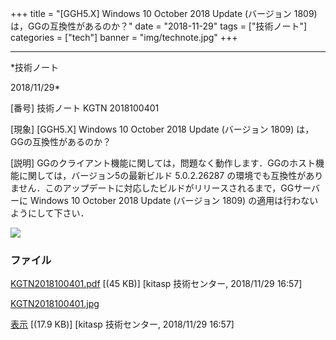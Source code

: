 ﻿+++
title = "[GGH5.X] Windows 10 October 2018 Update (バージョン 1809) は，GGの互換性があるのか？"
date = "2018-11-29"
tags = ["技術ノート"]
categories = ["tech"]
banner = "img/technote.jpg"
+++

-----------------------------------------------------------------------------------------------------------------------------

*技術ノート

2018/11/29*


[番号]
技術ノート KGTN 2018100401

[現象]
[GGH5.X] Windows 10 October 2018 Update (バージョン 1809)
は，GGの互換性があるのか？

[説明]
GGのクライアント機能に関しては，問題なく動作します．GGのホスト機能に関しては，バージョン5の最新ビルド
5.0.2.26287
の環境でも互換性がありません．このアップデートに対応したビルドがリリースされるまで，GGサーバーに
Windows 10 October 2018 Update (バージョン 1809)
の適用は行わないようにして下さい．

![](http://techreport.kitasp.net/attachments/download/4186/KGTN2018100401.jpg)


### ファイル

 
 


[KGTN2018100401.pdf](http://techreport.kitasp.net/attachments/download/4185/KGTN2018100401.pdf)
 [(45 KB)] [kitasp 技術センター, 2018/11/29
16:57]

[KGTN2018100401.jpg](http://techreport.kitasp.net/attachments/download/4186/KGTN2018100401.jpg)

[表示](http://techreport.kitasp.net/attachments/4186/KGTN2018100401.jpg "表示")
 [(17.9 KB)] [kitasp 技術センター, 2018/11/29
16:57]


 


 


